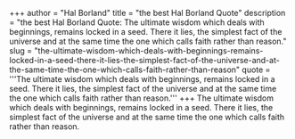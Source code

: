 +++
author = "Hal Borland"
title = "the best Hal Borland Quote"
description = "the best Hal Borland Quote: The ultimate wisdom which deals with beginnings, remains locked in a seed. There it lies, the simplest fact of the universe and at the same time the one which calls faith rather than reason."
slug = "the-ultimate-wisdom-which-deals-with-beginnings-remains-locked-in-a-seed-there-it-lies-the-simplest-fact-of-the-universe-and-at-the-same-time-the-one-which-calls-faith-rather-than-reason"
quote = '''The ultimate wisdom which deals with beginnings, remains locked in a seed. There it lies, the simplest fact of the universe and at the same time the one which calls faith rather than reason.'''
+++
The ultimate wisdom which deals with beginnings, remains locked in a seed. There it lies, the simplest fact of the universe and at the same time the one which calls faith rather than reason.
